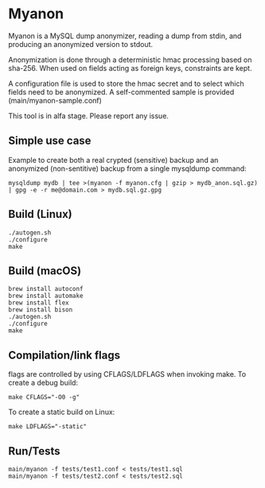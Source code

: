 # Myanon

Myanon is a MySQL dump anonymizer, reading a dump from stdin, and producing an anonymized version to stdout.

Anonymization is done through a deterministic hmac processing based on sha-256. When used on fields acting as foreign keys, constraints are kept.

A configuration file is used to store the hmac secret and to select which fields need to be anonymized. A self-commented sample is provided (main/myanon-sample.conf)

This tool is in alfa stage. Please report any issue.

## Simple use case

Example to create both a real crypted (sensitive) backup and an anonymized (non-sentitive) backup from a single mysqldump command:

```
mysqldump mydb | tee >(myanon -f myanon.cfg | gzip > mydb_anon.sql.gz) | gpg -e -r me@domain.com > mydb.sql.gz.gpg
```

## Build (Linux)
```
./autogen.sh
./configure
make
```

## Build (macOS)
```
brew install autoconf
brew install automake
brew install flex
brew install bison
./autogen.sh
./configure
make
```

## Compilation/link flags

flags are controlled by using CFLAGS/LDFLAGS when invoking make.
To create a debug build:
```
make CFLAGS="-O0 -g"
```

To create a static build on Linux:
```
make LDFLAGS="-static"
```


## Run/Tests
```
main/myanon -f tests/test1.conf < tests/test1.sql
main/myanon -f tests/test2.conf < tests/test2.sql
```
